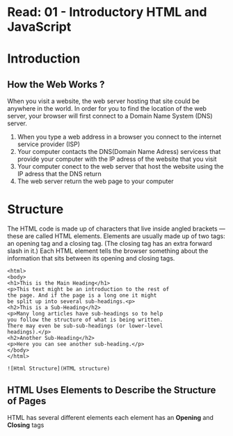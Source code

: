 
# Read: 01 - Introductory HTML and JavaScript

# Introduction
## **How the Web Works ?**

  When you visit a website, the web server hosting that site could be anywhere in the world. In order for you to find the location of the web server, your browser will first   connect to a Domain Name System (DNS) server.
  
  1. When you type a web address in a browser you connect to the internet service provider (ISP) 
  2. Your computer contacts the DNS(Domain Name Adress) servicess that provide your computer with the IP adress of the website that you visit
  3. Your computer conect to the web server that host the website using the IP adress that the DNS return
  4. The web server return the web page to your computer
  
  

# Structure

   The HTML code is made up of characters that live inside angled brackets — these are called HTML elements. Elements are usually made up of two tags: an opening tag and a closing tag. (The closing tag has an extra forward slash in it.) Each HTML element tells the browser something about the information that sits between its opening and closing tags.

    <html>
    <body>
    <h1>This is the Main Heading</h1>
    <p>This text might be an introduction to the rest of
    the page. And if the page is a long one it might
    be split up into several sub-headings.<p>
    <h2>This is a Sub-Heading</h2>
    <p>Many long articles have sub-headings so to help
    you follow the structure of what is being written.
    There may even be sub-sub-headings (or lower-level
    headings).</p>
    <h2>Another Sub-Heading</h2>
    <p>Here you can see another sub-heading.</p>
    </body>
    </html>
    
    ![Html Structure](HTML structure)
      
 ## HTML Uses Elements to Describe the Structure of Pages 
  HTML has several different elements each element has an **Opening** and **Closing** tags
  
  
  
  
  
  
  
  
